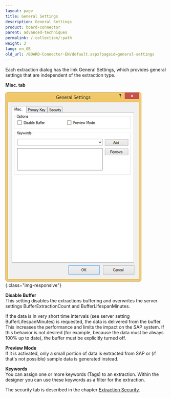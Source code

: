 ```yaml
---
layout: page
title: General Settings
description: General Settings
product: board-connector
parent: advanced-techniques
permalink: /:collection/:path
weight: 3
lang: en_GB
old_url: /BOARD-Connector-EN/default.aspx?pageid=general-settings
---	
```


Each extraction dialog has the link General Settings, which provides general settings that are independent of the extraction type.

**Misc. tab**

![General-Settings](/img/content/General-Settings.jpg){:class="img-responsive"}

 
**Disable Buffer**<br>
This setting disables the extractions buffering and overwrites the server settings BufferExtractionCount  and BufferLifespanMinutes.

If the data is in very short time intervals (see server setting BufferLifespanMinutes) is requested, the data is delivered from the buffer. This increases the performance and limits the impact on the SAP system. If this behavior is not desired (for example, because the data must be always 100% up to date), the buffer must be explicitly turned off.

**Preview Mode**<br>
If it is activated, only a small portion of data is extracted from SAP or (if that's not possible) sample data is generated instead.


**Keywords**<br>
You can assign one or more keywords (Tags) to an extraction. Within the designer you can use these keywords as a filter for the extraction.

The security tab is described in the chapter [Extraction Security]().